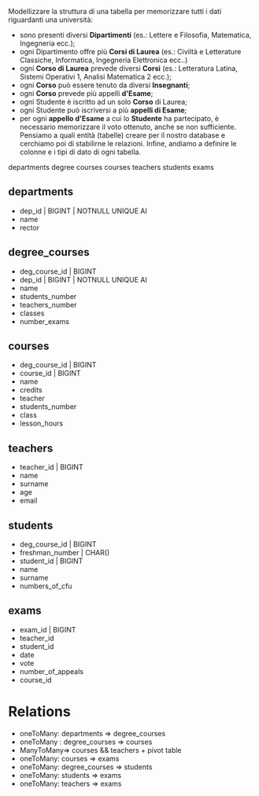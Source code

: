 Modellizzare la struttura di una tabella per memorizzare tutti i dati riguardanti una università:
- sono presenti diversi **Dipartimenti** (es.: Lettere e Filosofia, Matematica, Ingegneria ecc.);
- ogni Dipartimento offre più **Corsi di Laurea** (es.: Civiltà e Letterature Classiche, Informatica, Ingegneria Elettronica ecc..)
- ogni **Corso di Laurea** prevede diversi **Corsi** (es.: Letteratura Latina, Sistemi Operativi 1, Analisi Matematica 2 ecc.);
- ogni **Corso** può essere tenuto da diversi **Insegnanti**;
- ogni **Corso** prevede più appelli **d'Esame**;
- ogni Studente è iscritto ad un solo **Corso** di Laurea;
- ogni Studente può iscriversi a più **appelli di Esame**;
- per ogni **appello d'Esame** a cui lo **Studente** ha partecipato, è necessario memorizzare il voto ottenuto, anche se non sufficiente.
Pensiamo a quali entità (tabelle) creare per il nostro database e cerchiamo poi di stabilirne le relazioni. Infine, andiamo a definire le colonne e i tipi di dato di ogni tabella.

departments
degree courses
courses
teachers
students
exams


## departments
* dep_id | BIGINT | NOTNULL UNIQUE AI
* name
* rector


## degree_courses 
* deg_course_id | BIGINT 
* dep_id | BIGINT | NOTNULL UNIQUE AI 
* name
* students_number
* teachers_number
* classes 
* number_exams

## courses 
* deg_course_id | BIGINT 
* course_id | BIGINT
* name
* credits 
* teacher
* students_number
* class
* lesson_hours

## teachers
* teacher_id | BIGINT
* name 
* surname
* age
* email

## students 
* deg_course_id | BIGINT 
* freshman_number | CHAR()
* student_id | BIGINT
* name 
* surname
* numbers_of_cfu

## exams
* exam_id | BIGINT
* teacher_id
* student_id
* date
* vote
* number_of_appeals
* course_id




# Relations

*  oneToMany: departments => degree_courses
*  oneToMany : degree_courses => courses
*  ManyToMany=> courses && teachers + pivot table
*  oneToMany: courses => exams
*  oneToMany: degree_courses => students
*  oneToMany: students => exams
*  oneToMany: teachers => exams


